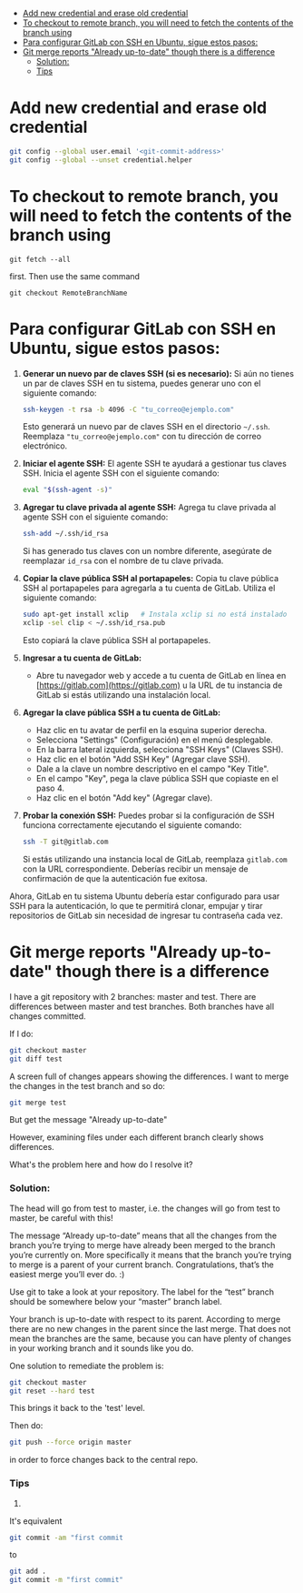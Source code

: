 - [Add new credential and erase old credential](#add-new-credential-and-erase-old-credential)
- [To checkout to remote branch, you will need to fetch the contents of the branch using](#to-checkout-to-remote-branch-you-will-need-to-fetch-the-contents-of-the-branch-using)
- [Para configurar GitLab con SSH en Ubuntu, sigue estos pasos:](#para-configurar-gitlab-con-ssh-en-ubuntu-sigue-estos-pasos)
- [Git merge reports "Already up-to-date" though there is a difference](#git-merge-reports-already-up-to-date-though-there-is-a-difference)
    - [Solution:](#solution)
    - [Tips](#tips)

# Add new credential and erase old credential

```bash
git config --global user.email '<git-commit-address>'
git config --global --unset credential.helper
```
# To checkout to remote branch, you will need to fetch the contents of the branch using 
```
git fetch --all
```
first. Then use the same command
```
git checkout RemoteBranchName
```
# Para configurar GitLab con SSH en Ubuntu, sigue estos pasos:

1. **Generar un nuevo par de claves SSH (si es necesario):** Si aún no tienes un par de claves SSH en tu sistema, puedes generar uno con el siguiente comando:

   ```bash
   ssh-keygen -t rsa -b 4096 -C "tu_correo@ejemplo.com"
   ```

   Esto generará un nuevo par de claves SSH en el directorio `~/.ssh`. Reemplaza `"tu_correo@ejemplo.com"` con tu dirección de correo electrónico.

2. **Iniciar el agente SSH:** El agente SSH te ayudará a gestionar tus claves SSH. Inicia el agente SSH con el siguiente comando:

   ```bash
   eval "$(ssh-agent -s)"
   ```

3. **Agregar tu clave privada al agente SSH:** Agrega tu clave privada al agente SSH con el siguiente comando:

   ```bash
   ssh-add ~/.ssh/id_rsa
   ```

   Si has generado tus claves con un nombre diferente, asegúrate de reemplazar `id_rsa` con el nombre de tu clave privada.

4. **Copiar la clave pública SSH al portapapeles:** Copia tu clave pública SSH al portapapeles para agregarla a tu cuenta de GitLab. Utiliza el siguiente comando:

   ```bash
   sudo apt-get install xclip   # Instala xclip si no está instalado
   xclip -sel clip < ~/.ssh/id_rsa.pub
   ```

   Esto copiará la clave pública SSH al portapapeles.

5. **Ingresar a tu cuenta de GitLab:**

   - Abre tu navegador web y accede a tu cuenta de GitLab en línea en [https://gitlab.com](https://gitlab.com) u la URL de tu instancia de GitLab si estás utilizando una instalación local.

6. **Agregar la clave pública SSH a tu cuenta de GitLab:**

   - Haz clic en tu avatar de perfil en la esquina superior derecha.
   - Selecciona "Settings" (Configuración) en el menú desplegable.
   - En la barra lateral izquierda, selecciona "SSH Keys" (Claves SSH).
   - Haz clic en el botón "Add SSH Key" (Agregar clave SSH).
   - Dale a la clave un nombre descriptivo en el campo "Key Title".
   - En el campo "Key", pega la clave pública SSH que copiaste en el paso 4.
   - Haz clic en el botón "Add key" (Agregar clave).

7. **Probar la conexión SSH:** Puedes probar si la configuración de SSH funciona correctamente ejecutando el siguiente comando:

    ```bash
    ssh -T git@gitlab.com
    ```

   Si estás utilizando una instancia local de GitLab, reemplaza `gitlab.com` con la URL correspondiente. Deberías recibir un mensaje de confirmación de que la autenticación fue exitosa.

Ahora, GitLab en tu sistema Ubuntu debería estar configurado para usar SSH para la autenticación, lo que te permitirá clonar, empujar y tirar repositorios de GitLab sin necesidad de ingresar tu contraseña cada vez.

# Git merge reports "Already up-to-date" though there is a difference

I have a git repository with 2 branches: master and test.
There are differences between master and test branches.
Both branches have all changes committed.

If I do:
```bash
git checkout master
git diff test
```
A screen full of changes appears showing the differences. I want to merge the changes in the test branch and so do:
```bash
git merge test
```
But get the message "Already up-to-date"

However, examining files under each different branch clearly shows differences.

What's the problem here and how do I resolve it?

### Solution:

The head will go from test to master, i.e. the changes will go from test to master, be careful with this!

The message “Already up-to-date” means that all the changes from the branch you’re trying to merge have already been merged to the branch you’re currently on. More specifically it means that the branch you’re trying to merge is a parent of your current branch. Congratulations, that’s the easiest merge you’ll ever do. :)

Use git to take a look at your repository. The label for the “test” branch should be somewhere below your “master” branch label.

Your branch is up-to-date with respect to its parent. According to merge there are no new changes in the parent since the last merge. That does not mean the branches are the same, because you can have plenty of changes in your working branch and it sounds like you do.

One solution to remediate the problem is:
```bash
git checkout master
git reset --hard test
```
This brings it back to the 'test' level.

Then do:

```bash
git push --force origin master
```

in order to force changes back to the central repo.

### Tips

1. 
It's equivalent
```bash
git commit -am "first commit
```
to
```bash
git add .
git commit -m "first commit"
```

